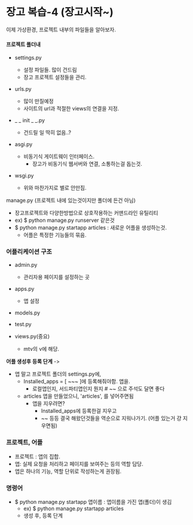 # 장고 복습-4 (장고시작~)

이제 가상환경, 프로젝트 내부의 파일들을 알아보자.



#### 프로젝트 폴더내

- settings.py
  - 설정 파일들. 많이 건드림
  - 장고 프로젝트 설정들을 관리.
- urls.py
  - 많이 만질예정
  - 사이트의 url과 적절한 views의 연결을 지정.
- _ _ init _ _.py 
  - 건드릴 일 딱히 없음..?
- asgi.py
  - 비동기식 게이트웨이 인터페이스.
    - 장고가 비동기식 웹서버와 연결, 소통하는걸 돕는것.

- wsgi.py
  - 위와 마찬가지로 별로 안만짐.

manage.py (프로젝트 내에 있는것이지만 폴더에 든건 아님)

- 장고프로젝트와 다양한방법으로 상호작용하는 커맨드라인 유틸리티
- ex) $ python manage.py runserver 같은것
- $ python manage.py startapp articles : 새로운 어플을 생성하는것.
  - 어플은 특정한 기능들의 묶음.



### 어플리케이션 구조

- admin.py

  - 관리자용 페이지를 설정하는 곳

- apps.py

  - 앱 설정

- models.py

- test.py

- views.py(중요)

  - mtv의 v에 해당.

  

**어플 생성후 등록 단계** ->

- 앱 말고 프로젝트 폴더의 settings.py에,
  - Installed_apps = [ ~~~ ]에 등록해줘야함. 앱을.
    - 로컬앱인지, 서드파티앱인지 뭔지 # ~~ 으로 주석도 달면 좋다
  - articles 앱을 만들었으니, 'articles', 를 넣어주면됨
    - 앱을 지우려면?
      - Installed_apps에 등록한걸 지우고
      - ~~ 등등 결국 해왔던것들을 역순으로 지워나가기. (어플 있는거 걍 지우면됨)



### 프로젝트, 어플

- 프로젝트 : 앱의 집합.
- 앱: 실제 요청을 처리하고 페이지를 보여주는 등의 역할 담당.
- 앱은 하나의 기능, 역할 단위로 작성하는게 권장됨.



### 명령어

- $ python manage.py startapp 앱이름 : 앱이름을 가진 앱(폴더)이 생김
  - ex) $ python manage.py startapp articles
  - 생성 후, 등록 단계